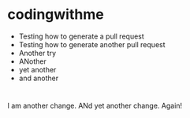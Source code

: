 # codingwithme

* Testing how to generate a pull request
* Testing how to generate another pull request
* Another try
* ANother
* yet another
* and another
#

I am another change.
ANd yet another change. Again!
